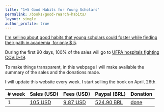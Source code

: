 ```yaml
---
title: "1+5 Good Habits for Young Scholars"
permalink: /books/good-rearch-habits/
layout: single
author_profile: true
---
```


[I'm selling about good habits that young scholars could foster while finding their path in academia, for only $ 5](http://gum.co/good-research-habits).

During the first 90 days, 100% of the sales will go to [UFPA hospitals fighting COVID-19](https://coronavirus.ufpa.br/doacoes).

To make things transparent, in this webpage I will make available the summary of the sales and the donations made.

I will update this website every week. I start selling the book on April, 26th.


| # week | Sales (USD)  | Fees (USD) | Paypal (BRL) | Donation |
|--------|--------------|--------------|------------|----------|
| 1      | [105 USD](/lost+found/book-sales/books-gumroad-w1.png)        |         [9.87 USD](/lost+found/book-sales/books-gumroad-w1.png)  |      [524.90 BRL](/lost+found/book-sales/books-paypal-w1.png)  | [done](/lost+found/book-sales/book-transfer-w1.jpg)  |
